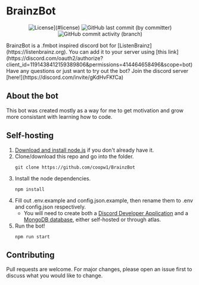 # BrainzBot
<div align="center">

![License](https://img.shields.io/badge/License-Apache_2.0-blue)](#license)
![GitHub last commit (by committer)](https://img.shields.io/github/last-commit/coopw1/BrainzBot)
![GitHub commit activity (branch)](https://img.shields.io/github/commit-activity/w/coopw1/BrainzBot)

</div>
BrainzBot is a .fmbot inspired discord bot for [ListenBrainz](https://listenbrainz.org). You can add it to your server using [this link](https://discord.com/oauth2/authorize?client_id=1191438412159389806&permissions=414464658496&scope=bot)
Have any questions or just want to try out the bot? Join the discord server [here!](https://discord.com/invite/gKdHvFKfCa)

## About the bot
This bot was created mostly as a way for me to get motivation and grow more consistant with learning how to code.

## Self-hosting

1. [Download and install node.js](https://nodejs.org/en/download) if you don't already have it.
2. Clone/download this repo and go into the folder.
    ```
    git clone https://github.com/coopw1/BrainzBot
    ```
3. Install the node dependencies.
   ```
   npm install
   ```
4. Fill out .env.example and config.json.example, then rename them to .env and config.json respectively.
   * You will need to create both a [Discord Developer Application](https://discord.com/developers/applications) and a [MongoDB database](https://www.mongodb.com/), either self-hosted or through atlas.
6. Run the bot!
   ```
   npm run start
   ```

## Contributing
Pull requests are welcome. For major changes, please open an issue first to discuss what you would like to change.
